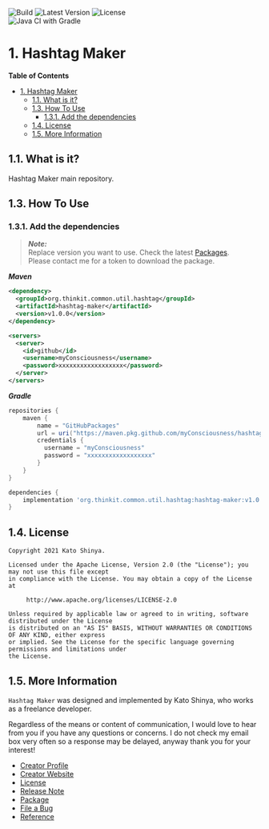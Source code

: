 ![Build](https://img.shields.io/badge/Build-Automated-2980b9.svg?style=for-the-badge)
![Latest Version](https://img.shields.io/badge/Latest_Version-v1.0.0-27ae60.svg?style=for-the-badge)
![License](https://img.shields.io/badge/License-Apache_2.0-e74c3c.svg?style=for-the-badge)</br>
![Java CI with Gradle](https://github.com/myConsciousness/hashtag-maker/workflows/Java%20CI%20with%20Gradle/badge.svg)

# 1. Hashtag Maker

**Table of Contents**

- [1. Hashtag Maker](#1-hashtag-maker)
  - [1.1. What is it?](#11-what-is-it)
  - [1.3. How To Use](#13-how-to-use)
    - [1.3.1. Add the dependencies](#131-add-the-dependencies)
  - [1.4. License](#14-license)
  - [1.5. More Information](#15-more-information)

## 1.1. What is it?

Hashtag Maker main repository.

## 1.3. How To Use

### 1.3.1. Add the dependencies

> **_Note:_**</br>
> Replace version you want to use. Check the latest [Packages](https://github.com/myConsciousness/hashtag-maker/packages).</br>
> Please contact me for a token to download the package.

**_Maven_**

```xml
<dependency>
  <groupId>org.thinkit.common.util.hashtag</groupId>
  <artifactId>hashtag-maker</artifactId>
  <version>v1.0.0</version>
</dependency>

<servers>
  <server>
    <id>github</id>
    <username>myConsciousness</username>
    <password>xxxxxxxxxxxxxxxxxx</password>
  </server>
</servers>
```

**_Gradle_**

```gradle
repositories {
    maven {
        name = "GitHubPackages"
        url = uri("https://maven.pkg.github.com/myConsciousness/hashtag-maker")
        credentials {
          username = "myConsciousness"
          password = "xxxxxxxxxxxxxxxxxx"
        }
    }
}

dependencies {
    implementation 'org.thinkit.common.util.hashtag:hashtag-maker:v1.0.0'
}
```

## 1.4. License

```license
Copyright 2021 Kato Shinya.

Licensed under the Apache License, Version 2.0 (the "License"); you may not use this file except
in compliance with the License. You may obtain a copy of the License at

     http://www.apache.org/licenses/LICENSE-2.0

Unless required by applicable law or agreed to in writing, software distributed under the License
is distributed on an "AS IS" BASIS, WITHOUT WARRANTIES OR CONDITIONS OF ANY KIND, either express
or implied. See the License for the specific language governing permissions and limitations under
the License.
```

## 1.5. More Information

`Hashtag Maker` was designed and implemented by Kato Shinya, who works as a freelance developer.

Regardless of the means or content of communication, I would love to hear from you if you have any questions or concerns. I do not check my email box very often so a response may be delayed, anyway thank you for your interest!

- [Creator Profile](https://github.com/myConsciousness)
- [Creator Website](https://myconsciousness.github.io/)
- [License](https://github.com/myConsciousness/hashtag-maker/blob/master/LICENSE)
- [Release Note](https://github.com/myConsciousness/hashtag-maker/releases)
- [Package](https://github.com/myConsciousness/hashtag-maker/packages)
- [File a Bug](https://github.com/myConsciousness/hashtag-maker/issues)
- [Reference](https://myconsciousness.github.io/hashtag-maker/)
